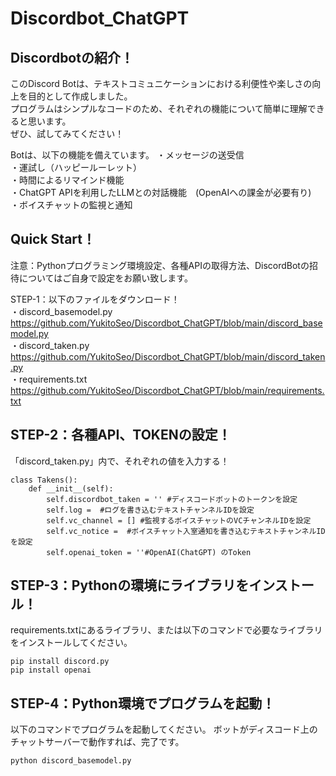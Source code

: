 # Discordbot_ChatGPT
## Discordbotの紹介！
このDiscord Botは、テキストコミュニケーションにおける利便性や楽しさの向上を目的として作成しました。  
プログラムはシンプルなコードのため、それぞれの機能について簡単に理解できると思います。  
ぜひ、試してみてください！   

Botは、以下の機能を備えています。
・メッセージの送受信  
・運試し（ハッピールーレット）  
・時間によるリマインド機能  
・ChatGPT APIを利用したLLMとの対話機能　(OpenAIへの課金が必要有り)  
・ボイスチャットの監視と通知  
  
## Quick Start！
注意：Pythonプログラミング環境設定、各種APIの取得方法、DiscordBotの招待についてはご自身で設定をお願い致します。

STEP-1：以下のファイルをダウンロード！  
・discord_basemodel.py  
https://github.com/YukitoSeo/Discordbot_ChatGPT/blob/main/discord_basemodel.py  
・discord_taken.py  
https://github.com/YukitoSeo/Discordbot_ChatGPT/blob/main/discord_taken.py  
・requirements.txt  
https://github.com/YukitoSeo/Discordbot_ChatGPT/blob/main/requirements.txt  

## STEP-2：各種API、TOKENの設定！  
「discord_taken.py」内で、それぞれの値を入力する！
```
class Takens():
    def __init__(self):
        self.discordbot_taken = '' #ディスコードボットのトークンを設定
        self.log =  #ログを書き込むテキストチャンネルIDを設定
        self.vc_channel = [] #監視するボイスチャットのVCチャンネルIDを設定
        self.vc_notice =  #ボイスチャット入室通知を書き込むテキストチャンネルIDを設定
        self.openai_token = ''#OpenAI(ChatGPT) のToken
```
## STEP-3：Pythonの環境にライブラリをインストール！ 
requirements.txtにあるライブラリ、または以下のコマンドで必要なライブラリをインストールしてください。
```
pip install discord.py
pip install openai
```
## STEP-4：Python環境でプログラムを起動！
以下のコマンドでプログラムを起動してください。
ボットがディスコード上のチャットサーバーで動作すれば、完了です。
```
python discord_basemodel.py
```


